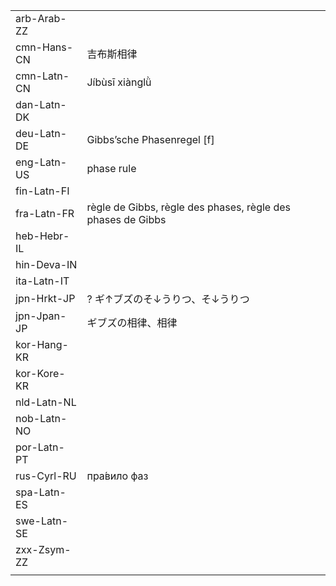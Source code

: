 | | | |
|-|-|-|
| arb-Arab-ZZ |  |  |
| cmn-Hans-CN | 吉布斯相律 |  |
| cmn-Latn-CN | Jíbùsī xiànglǜ |  |
| dan-Latn-DK |  |  |
| deu-Latn-DE | Gibbs’sche Phasenregel [f] |  |
| eng-Latn-US | phase rule |  |
| fin-Latn-FI |  |  |
| fra-Latn-FR | règle de Gibbs, règle des phases, règle des phases de Gibbs |  |
| heb-Hebr-IL |  |  |
| hin-Deva-IN |  |  |
| ita-Latn-IT |  |  |
| jpn-Hrkt-JP | ? ギ↑ブズのそ↓うりつ、そ↓うりつ |  |
| jpn-Jpan-JP | ギブズの相律、相律 |  |
| kor-Hang-KR |  |  |
| kor-Kore-KR |  |  |
| nld-Latn-NL |  |  |
| nob-Latn-NO |  |  |
| por-Latn-PT |  |  |
| rus-Cyrl-RU | пра́вило фаз |  |
| spa-Latn-ES |  |  |
| swe-Latn-SE |  |  |
| zxx-Zsym-ZZ |  |  |
|  |  |  |
